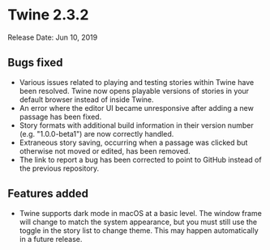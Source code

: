 # Twine 2.3.2

Release Date: Jun 10, 2019

## Bugs fixed

* Various issues related to playing and testing stories within Twine have been resolved. Twine now opens playable versions of stories in your default browser instead of inside Twine.
* An error where the editor UI became unresponsive after adding a new passage has been fixed.
* Story formats with additional build information in their version number (e.g. "1.0.0-beta1") are now correctly handled.
* Extraneous story saving, occurring when a passage was clicked but otherwise not moved or edited, has been removed.
* The link to report a bug has been corrected to point to GitHub instead of the previous repository.

## Features added

* Twine supports dark mode in macOS at a basic level. The window frame will change to match the system appearance, but you must still use the toggle in the story list to change theme. This may happen automatically in a future release.

